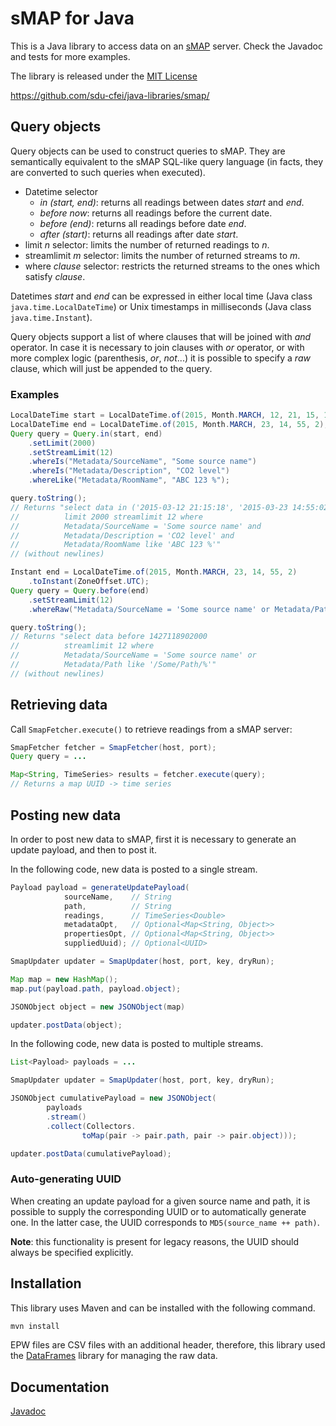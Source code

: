 sMAP for Java
====

This is a Java library to access data on an [sMAP] server. Check the Javadoc and tests for more examples.

The library is released under the [MIT License](https://opensource.org/licenses/MIT)

<https://github.com/sdu-cfei/java-libraries/smap/>


Query objects
----

Query objects can be used to construct queries to sMAP. They are semantically equivalent to the sMAP SQL-like query language (in facts, they are converted to such queries when executed).

* Datetime selector
    - *in (start, end)*: returns all readings between dates *start* and *end*.
    - *before now*: returns all readings before the current date.
    - *before (end)*: returns all readings before date *end*.
    - *after (start)*: returns all readings after date *start*.
* limit $n$ selector: limits the number of returned readings to $n$.
* streamlimit $m$ selector: limits the number of returned streams to $m$.
* where *clause* selector: restricts the returned streams to the ones which satisfy *clause*.

Datetimes *start* and *end* can be expressed in either local time (Java class `java.time.LocalDateTime`) or Unix timestamps in milliseconds (Java class `java.time.Instant`).

Query objects support a list of where clauses that will be joined with *and* operator. In case it is necessary to join clauses with *or* operator, or with more complex logic (parenthesis, *or*, *not*...) it is possible to specify a *raw* clause, which will just be appended to the query.

### Examples

~~~~java
LocalDateTime start = LocalDateTime.of(2015, Month.MARCH, 12, 21, 15, 18);
LocalDateTime end = LocalDateTime.of(2015, Month.MARCH, 23, 14, 55, 2);
Query query = Query.in(start, end)
    .setLimit(2000)
    .setStreamLimit(12)
    .whereIs("Metadata/SourceName", "Some source name")
    .whereIs("Metadata/Description", "CO2 level")
    .whereLike("Metadata/RoomName", "ABC 123 %");

query.toString();
// Returns "select data in ('2015-03-12 21:15:18', '2015-03-23 14:55:02')
//          limit 2000 streamlimit 12 where
//          Metadata/SourceName = 'Some source name' and
//          Metadata/Description = 'CO2 level' and
//          Metadata/RoomName like 'ABC 123 %'"
// (without newlines)
~~~~

~~~~java
Instant end = LocalDateTime.of(2015, Month.MARCH, 23, 14, 55, 2)
    .toInstant(ZoneOffset.UTC);
Query query = Query.before(end)
    .setStreamLimit(12)
    .whereRaw("Metadata/SourceName = 'Some source name' or Metadata/Path like '/Some/Path/%'");

query.toString();
// Returns "select data before 1427118902000
//          streamlimit 12 where
//          Metadata/SourceName = 'Some source name' or
//          Metadata/Path like '/Some/Path/%'"
// (without newlines)
~~~~


Retrieving data
----

Call `SmapFetcher.execute()` to retrieve readings from a sMAP server:

~~~~java
SmapFetcher fetcher = SmapFetcher(host, port);
Query query = ...

Map<String, TimeSeries> results = fetcher.execute(query);
// Returns a map UUID -> time series
~~~~


Posting new data
----

In order to post new data to sMAP, first it is necessary to generate an update payload, and then to post it.

In the following code, new data is posted to a single stream.

~~~~java
Payload payload = generateUpdatePayload(
            sourceName,    // String
            path,          // String
            readings,      // TimeSeries<Double>
            metadataOpt,   // Optional<Map<String, Object>>
            propertiesOpt, // Optional<Map<String, Object>>
            suppliedUuid); // Optional<UUID>

SmapUpdater updater = SmapUpdater(host, port, key, dryRun);

Map map = new HashMap();
map.put(payload.path, payload.object);

JSONObject object = new JSONObject(map)

updater.postData(object);
~~~~

In the following code, new data is posted to multiple streams.

~~~~java
List<Payload> payloads = ...

SmapUpdater updater = SmapUpdater(host, port, key, dryRun);

JSONObject cumulativePayload = new JSONObject(
        payloads
        .stream()
        .collect(Collectors.
                toMap(pair -> pair.path, pair -> pair.object)));

updater.postData(cumulativePayload);
~~~~

### Auto-generating UUID

When creating an update payload for a given source name and path, it is possible to supply the corresponding UUID or to automatically generate one.
In the latter case, the UUID corresponds to `MD5(source_name ++ path)`.

**Note**: this functionality is present for legacy reasons, the UUID should always be specified explicitly.


Installation
----

This library uses Maven and can be installed with the following command.

~~~~bash
mvn install
~~~~

EPW files are CSV files with an additional header, therefore, this library used the [DataFrames](https://github.com/sdu-cfei/java-libraries/dataframes/) library for managing the raw data.


Documentation
----

[Javadoc](https://sdu-cfei.github.io/java-libraries/smap-docs/index.html)



[sMAP]: http://people.eecs.berkeley.edu/~stevedh/smap2/index.html
